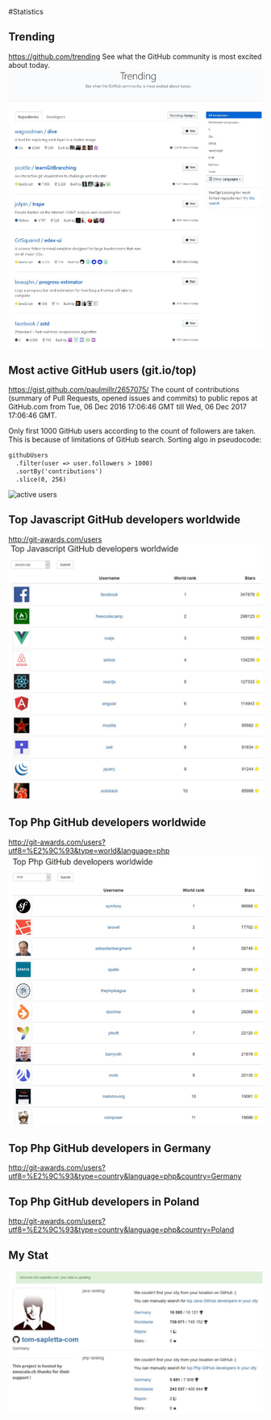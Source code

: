 #Statistics

## Trending
https://github.com/trending
See what the GitHub community is most excited about today.
![trending](trending.jpg)

## Most active GitHub users (git.io/top)
https://gist.github.com/paulmillr/2657075/
The count of contributions (summary of Pull Requests, opened issues and commits) to public repos at GitHub.com from Tue, 06 Dec 2016 17:06:46 GMT till Wed, 06 Dec 2017 17:06:46 GMT.

Only first 1000 GitHub users according to the count of followers are taken. This is because of limitations of GitHub search. Sorting algo in pseudocode:

    githubUsers
      .filter(user => user.followers > 1000)
      .sortBy('contributions')
      .slice(0, 256)
      
![active users](img/active_users.jpg)      

## Top Javascript GitHub developers worldwide
http://git-awards.com/users
![js](js_dev.jpg)

## Top Php GitHub developers worldwide
http://git-awards.com/users?utf8=%E2%9C%93&type=world&language=php
![top php](top_php.jpg)

## Top Php GitHub developers in Germany
http://git-awards.com/users?utf8=%E2%9C%93&type=country&language=php&country=Germany

## Top Php GitHub developers in Poland
http://git-awards.com/users?utf8=%E2%9C%93&type=country&language=php&country=Poland



## My Stat
![my_repo_stat](my_repo_stat.jpg)
